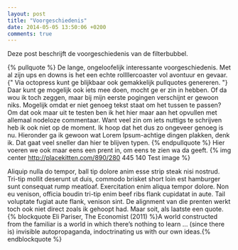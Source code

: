 ```yaml
---
layout: post
title: "Voorgeschiedenis"
date: 2014-05-05 13:50:06 +0200
comments: true
---
```

Deze post beschrijft de voorgeschiedenis van de filterbubbel.
<!-- more -->
{% pullquote %}
De lange, ongeloofelijk interessante voorgeschiedenis. Met al zijn ups en downs is het een echte rollllercoaster vol avontuur en gevaar. {" Via octopress kunt ge blijkbaar ook gemakkelijk pullquotes genereren. "} Daar kunt ge mogelijk ook iets mee doen, mocht ge er zin in hebben. Of da wou ik toch zeggen, maar bij mijn eerste pogingen verschijnt er gewoon niks. Mogelijk omdat er niet genoeg tekst staat om het tussen te passen? Om dat ook maar uit te testen ben ik het hier maar aan het opvullen met allemaal nodeloze commentaar. Want veel zin om iets nuttigs te schrijven heb ik ook niet op de moment. Ik hoop dat het dus zo ongeveer genoeg is nu. Hieronder ga ik gewoon wat Lorem Ipsum-achtige dingen plakken, denk ik. Dat gaat veel sneller dan hier te blijven typen.
{% endpullquote %}
Hier voeren we ook maar eens een prent in, om eens te zien wa da geeft.
{% img center http://placekitten.com/890/280 445 140 Test image %}

Aliquip nulla do tempor, ball tip dolore anim esse strip steak nisi nostrud. Tri-tip mollit deserunt ut duis, commodo brisket short loin est hamburger sunt consequat rump meatloaf. Exercitation enim aliqua tempor dolore. Non eu venison, officia boudin tri-tip enim beef ribs flank cupidatat in aute. Tail voluptate fugiat aute flank, venison sint.
De alignment van die prenten werkt toch ook niet direct zoals ik gehoopt had. Maar soit, als laatste een quote.
{% blockquote Eli Pariser, The Economist (2011) %}A world constructed from the familiar is a world in which there’s nothing to learn ... (since there is) invisible autopropaganda, indoctrinating us with our own ideas.{% endblockquote %}